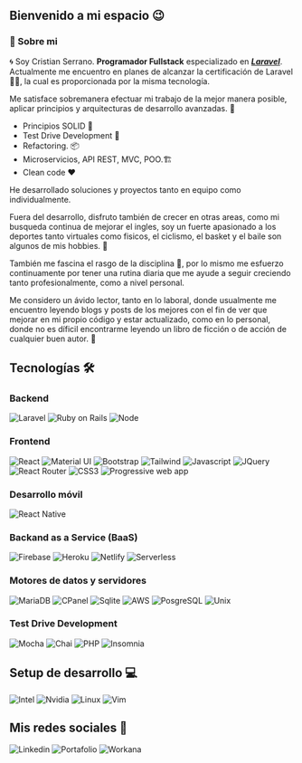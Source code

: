 ## Bienvenido a mi espacio 😉

### 🎒 Sobre mi

🌀 Soy Cristian Serrano. **Programador Fullstack** especializado en *__[Laravel](https://laravel.com/)__*. Actualmente me encuentro en planes de 
alcanzar la certificación de Laravel 👨‍🎓, la cual es proporcionada por la misma tecnología.

Me satisface sobremanera efectuar mi trabajo de la mejor manera posible, aplicar principios y arquitecturas de desarrollo 
avanzadas. 🚀

+ Principios SOLID 🧹
+ Test Drive Development 🤖
+ Refactoring. 📦
+ Microservicios, API REST, MVC, POO.🏗
+ Clean code ❤

He desarrollado soluciones y proyectos tanto en equipo como individualmente.

Fuera del desarrollo, disfruto también de crecer en otras areas, como mi busqueda continua de mejorar el ingles, soy un fuerte apasionado a los deportes
tanto virtuales como fisicos, el ciclismo, el basket y el baile son algunos de mis hobbies. 🕺

También me fascina el rasgo de la disciplina 💂️, por lo mismo me esfuerzo continuamente por tener una rutina diaria que me ayude a seguir creciendo tanto
profesionalmente, como a nivel personal. 

Me considero un ávido lector, tanto en lo laboral, donde usualmente me encuentro leyendo blogs y posts de los mejores con el fin de ver
que mejorar en mi propio código y estar actualizado, como en lo personal, donde no es díficil encontrarme leyendo un libro de ficción o de 
acción de cualquier buen autor. 📖

## Tecnologías 🛠
### Backend
![Laravel](https://img.shields.io/badge/Laravel-red?style=for-the-badge&logo=Laravel&logoColor=white)
![Ruby on Rails](https://img.shields.io/badge/Ruby-white?style=for-the-badge&logo=Ruby&logoColor=red)
![Node](https://img.shields.io/badge/Node.js-89bb3c?style=for-the-badge&logo=Node.js&logoColor=white)

### Frontend
![React](https://img.shields.io/badge/React-58cded?style=for-the-badge&logo=React&logoColor=black)
![Material UI](https://img.shields.io/badge/Material%20UI-0079f2?style=for-the-badge&logo=MUI&logoColor=white)
![Bootstrap](https://img.shields.io/badge/Bootstrap-6f3bb6?style=for-the-badge&logo=Bootstrap&logoColor=white)
![Tailwind](https://img.shields.io/badge/Tailwind-07adca?style=for-the-badge&logo=TailwindCSS&logoColor=white)
![Javascript](https://img.shields.io/badge/Javascript-ead41c?style=for-the-badge&logo=Javascript&logoColor=black)
![JQuery](https://img.shields.io/badge/Jquery-161f2b?style=for-the-badge&logo=Jquery&logoColor=308dc4)
![React Router](https://img.shields.io/badge/React%20router-232323?style=for-the-badge&logo=ReactRouter&logoColor=ec4545)
![CSS3](https://img.shields.io/badge/Css3-008ec6?style=for-the-badge&logo=css3&logoColor=white)
![Progressive web app](https://img.shields.io/badge/Progressive%20Web%20app-5d58a8?style=for-the-badge&logo=Googlechrome&logoColor=white)


### Desarrollo móvil
![React Native](https://img.shields.io/badge/React%20Native-202020?style=for-the-badge&logo=Reactquery&logoColor=24cef0)


### Backand as a Service (BaaS)
![Firebase](https://img.shields.io/badge/Firebase-white?style=for-the-badge&logo=firebase&logoColor=f2c12a)
![Heroku](https://img.shields.io/badge/Heroku-3a3072?style=for-the-badge&logo=heroku&logoColor=white)
![Netlify](https://img.shields.io/badge/Netlify-2f393b?style=for-the-badge&logo=Netlify&logoColor=00bcac)
![Serverless](https://img.shields.io/badge/Serverless-202020?style=for-the-badge&logo=Serverless&logoColor=e95455)

### Motores de datos y servidores 
![MariaDB](https://img.shields.io/badge/MariaDB-white?style=for-the-badge&logo=MariaDB&logoColor=b67055)
![CPanel](https://img.shields.io/badge/cPanel-eb631d?style=for-the-badge&logo=cPanel&logoColor=white)
![Sqlite](https://img.shields.io/badge/Sqlite-white?style=for-the-badge&logo=Sqlite&logoColor=0f79c3)
![AWS](https://img.shields.io/badge/AWS-212d3b?style=for-the-badge&logo=AmazonAWS&logoColor=f29100)
![PosgreSQL](https://img.shields.io/badge/PostgreSQL-white?style=for-the-badge&logo=PostgreSQL&logoColor=2d5c86)
![Unix](https://img.shields.io/badge/Unix-117794?style=for-the-badge&logo=Linux&logoColor=202124)


### Test Drive Development 
![Mocha](https://img.shields.io/badge/Mocha-866345?style=for-the-badge&logo=Mocha&logoColor=white)
![Chai](https://img.shields.io/badge/Chai-eaddbf?style=for-the-badge&logo=chai&logoColor=a34e44)
![PHP](https://img.shields.io/badge/PHPUnit-white?style=for-the-badge&logo=php&logoColor=4b568c)
![Insomnia](https://img.shields.io/badge/Insomnia-5e4fbe?style=for-the-badge&logo=Insomnia&logoColor=white)


## Setup de desarrollo 💻
![Intel](https://img.shields.io/badge/Intel-Core%20I7%203th-blue?style=for-the-badge&logo=Intel)
![Nvidia](https://img.shields.io/badge/NVIDIA-GT730-Green?style=for-the-badge&logo=Nvidia)
![Linux](https://img.shields.io/badge/Linux%20mint-20.2-7fb440?style=for-the-badge&logo=LinuxMint&logoColor=7fb440)
![Vim](https://img.shields.io/badge/Neovim-967eb5?style=for-the-badge&logo=neovim&logoColor=282a36)


## Mis redes sociales 👥

![Linkedin](https://img.shields.io/badge/Linkedin-blue?style=for-the-badge&logo=Linkedin&link=https://www.linkedin.com/in/maxcode/)
![Portafolio](https://img.shields.io/badge/Portafolio-333544?style=for-the-badge&logo=Firefox&link=https://www.linkedin.com/in/maxcode/)
![Workana](https://img.shields.io/badge/Workana-white?style=for-the-badge&logo=Freelancer)
